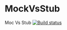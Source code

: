 # MockVsStub
Moc Vs Stub
[![Build status](https://ci.appveyor.com/api/projects/status/j8vc1w0gws0ygjps?svg=true)](https://ci.appveyor.com/project/Balirezaei/mockvsstub)
